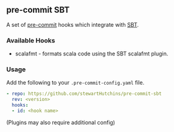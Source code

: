 ## pre-commit SBT
A set of [pre-commit](https://pre-commit.com) hooks which integrate with [SBT](https://www.scala-sbt.org/).


### Available Hooks
- scalafmt - formats scala code using the SBT scalafmt plugin.

### Usage
Add the following to your `.pre-commit-config.yaml` file.
```yaml
- repo: https://github.com/stewartHutchins/pre-commit-sbt
  rev: <version>
  hooks:
  - id: <hook name>
```
(Plugins may also require additional config)
